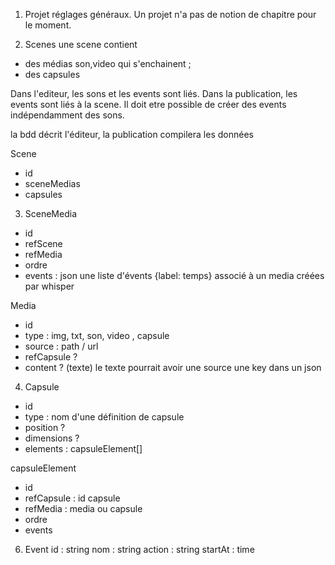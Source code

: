 1. Projet
   réglages généraux.
   Un projet n'a pas de notion de chapitre pour le moment.

2. Scenes
   une scene contient

- des médias son,video qui s'enchainent ;
- des capsules

Dans l'editeur, les sons et les events sont liés.
Dans la publication, les events sont liés à la scene.
Il doit etre possible de créer des events indépendamment des sons.

la bdd décrit l'éditeur, la publication compilera les données

Scene

- id
- sceneMedias
- capsules

3. SceneMedia

- id
- refScene
- refMedia
- ordre
- events : json
  une liste d'évents {label: temps} associé à un media créées par whisper

Media

- id
- type : img, txt, son, video , capsule
- source : path / url
- refCapsule ?
- content ? (texte) le texte pourrait avoir une source une key dans un json

4. Capsule

- id
- type : nom d'une définition de capsule
- position ?
- dimensions ?
- elements : capsuleElement[]

capsuleElement

- id
- refCapsule : id capsule
- refMedia : media ou capsule
- ordre
- events

6. Event
   id : string
   nom : string
   action : string
   startAt : time

